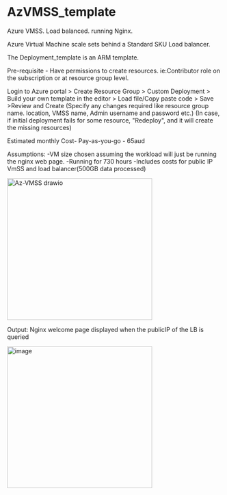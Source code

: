 # AzVMSS_template
Azure VMSS. Load balanced. running Nginx.

Azure Virtual Machine scale sets behind a Standard SKU Load balancer.

The Deployment_template is an ARM template. 

Pre-requisite - Have permissions to create resources. ie:Contributor role on the subscription or at resource group level.

Login to Azure portal > Create Resource Group > Custom Deployment > Build your own template in the editor > Load file/Copy paste code > Save >Review and Create
(Specify any changes required like resource group name. location, VMSS name, Admin username and password etc.)
(In case, if initial deployment fails for some resource, "Redeploy", and it will create the missing resources)

Estimated monthly Cost- Pay-as-you-go - 65aud

Assumptions:
-VM size chosen assuming the workload will just be running the nginx web page.
-Running for 730 hours
-Includes costs for public IP VmSS and load balancer(500GB data processed)

<img width="339" height="331" alt="Az-VMSS drawio" src="https://github.com/user-attachments/assets/31dd6e91-2094-4bae-a203-cab7d7e2e0af" />

Output:
Nginx welcome page displayed when the publicIP of the LB is queried    
  
<img width="339" height="331" alt="image" src="https://github.com/user-attachments/assets/a74cf120-8fab-497f-9fe5-c23480311a13" />
